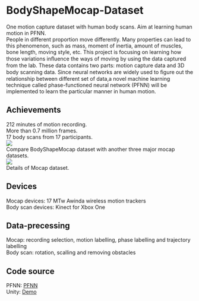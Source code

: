 # BodyShapeMocap-Dataset
One motion capture dataset with human body scans. Aim at learning human motion in PFNN.  
People in different proportion move differently. Many properties can lead to this phenomenon, such as mass, moment of inertia, amount of muscles, bone length, moving style, etc. This project is focusing on learning how those variations inﬂuence the ways of moving by using the data captured from the lab. These data contains two parts: motion capture data and 3D body scanning data. Since neural networks are widely used to ﬁgure out the relationship between different set of data,a novel machine learning technique called phase-functioned neural network (PFNN) will be implemented to learn the particular manner in human motion.  

## Achievements
212 minutes of motion recording.  
More than 0.7 million frames.  
17 body scans from 17 participants.  
![](https://github.com/sumulee/BodyShapeMocap-Dataset/raw/master/Images/tab1.png)  
Compare BodyShapeMocap dataset with another three major mocap datasets.  
![](https://github.com/sumulee/BodyShapeMocap-Dataset/raw/master/Images/tab2.png)  
Details of Mocap dataset.

## Devices
Mocap devices: 17 MTw Awinda wireless motion trackers   
Body scan devices: Kinect for Xbox One  

## Data-precessing
Mocap: recording selection, motion labelling, phase labelling and trajectory labelling  
Body scan: rotation, scalling and removing obstacles  

## Code source
PFNN: [PFNN](https://github.com/sebastianstarke/AI4Animation/tree/master/TensorFlow/SIGGRAPH_2017)  
Unity: [Demo](https://github.com/sebastianstarke/AI4Animation/tree/master/AI4Animation/Assets)  
